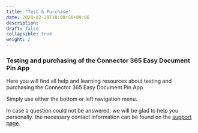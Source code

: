 ```yaml
---
title: "Test & Purchase"
date: 2020-02-28T10:08:56+09:00
description: 
draft: false
collapsible: true
weight: 2
---
```

### Testing and purchasing of the Connector 365 Easy Document Pin App
Here you will find all help and learning resources about testing and purchasing the Connector 365 Easy Document Pin App.

Simply use either the bottom or left navigation menu.

In case a question could not be answered, we will be glad to help you personally. the necessary contact information can be found on the [support page](en-us/apps/easydocumentpin/help-support/).